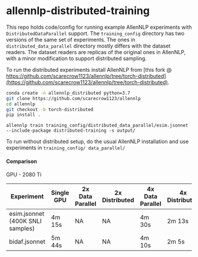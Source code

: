 # allennlp-distributed-training

This repo holds code/config for running example AllenNLP experiments with `DistributedDataParallel` support.
The `training_config` directory has two versions of the same set of experiments. The ones in `distributed_data_parallel` 
directory mostly differs with the dataset readers. The dataset readers are replicas of the original ones in AllenNLP, 
with a minor modification to support distributed sampling.

To run the distributed experiments install AllenNLP from [this fork @ https://github.com/scarecrow1123/allennlp/tree/torch-distributed](https://github.com/scarecrow1123/allennlp/tree/torch-distributed).

```bash
conda create -n allennlp_distributed python=3.7
git clone https://github.com/scarecrow1123/allennlp
cd allennlp
git checkout -b torch-distributed
pip install .
```  

`allennlp train training_config/distributed_data_parallel/esim.jsonnet --include-package distributed-training -s output/`

To run without distributed setup, do the usual AllenNLP installation and use experiments in `training_config/ data_parallel/`

#### Comparison

GPU - 2080 Ti

| Experiment | Single GPU | 2x Data Parallel | 2x Distributed | 4x Data Parallel | 4x Distributed |
|------------|------------|------------------|----------------|------------------|----------------|
| esim.jsonnet (400K SNLI samples) | 4m 15s | NA | NA | 4m 30s | 2m 13s |
| bidaf.jsonnet | 5m 44s | NA | NA | 4m 10s | 2m 5s |    
